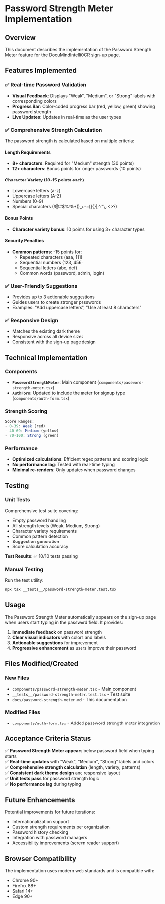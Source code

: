 # Password Strength Meter Implementation

## Overview
This document describes the implementation of the Password Strength Meter feature for the DocuMindIntelliOCR sign-up page.

## Features Implemented

### ✅ Real-time Password Validation
- **Visual Feedback**: Displays "Weak", "Medium", or "Strong" labels with corresponding colors
- **Progress Bar**: Color-coded progress bar (red, yellow, green) showing password strength
- **Live Updates**: Updates in real-time as the user types

### ✅ Comprehensive Strength Calculation
The password strength is calculated based on multiple criteria:

#### Length Requirements
- **8+ characters**: Required for "Medium" strength (30 points)
- **12+ characters**: Bonus points for longer passwords (10 points)

#### Character Variety (10-15 points each)
- Lowercase letters (a-z)
- Uppercase letters (A-Z) 
- Numbers (0-9)
- Special characters (!@#$%^&*()_+-=[]{}|;':"\\,.<>?)

#### Bonus Points
- **Character variety bonus**: 10 points for using 3+ character types

#### Security Penalties
- **Common patterns**: -15 points for:
  - Repeated characters (aaa, 111)
  - Sequential numbers (123, 456)
  - Sequential letters (abc, def)
  - Common words (password, admin, login)

### ✅ User-Friendly Suggestions
- Provides up to 3 actionable suggestions
- Guides users to create stronger passwords
- Examples: "Add uppercase letters", "Use at least 8 characters"

### ✅ Responsive Design
- Matches the existing dark theme
- Responsive across all device sizes
- Consistent with the sign-up page design

## Technical Implementation

### Components
- **`PasswordStrengthMeter`**: Main component (`components/password-strength-meter.tsx`)
- **`AuthForm`**: Updated to include the meter for signup type (`components/auth-form.tsx`)

### Strength Scoring
```typescript
Score Ranges:
- 0-39: Weak (red)
- 40-69: Medium (yellow)  
- 70-100: Strong (green)
```

### Performance
- **Optimized calculations**: Efficient regex patterns and scoring logic
- **No performance lag**: Tested with real-time typing
- **Minimal re-renders**: Only updates when password changes

## Testing

### Unit Tests
Comprehensive test suite covering:
- Empty password handling
- All strength levels (Weak, Medium, Strong)
- Character variety requirements
- Common pattern detection
- Suggestion generation
- Score calculation accuracy

**Test Results**: ✅ 10/10 tests passing

### Manual Testing
Run the test utility:
```bash
npx tsx __tests__/password-strength-meter.test.tsx
```

## Usage

The Password Strength Meter automatically appears on the sign-up page when users start typing in the password field. It provides:

1. **Immediate feedback** on password strength
2. **Clear visual indicators** with colors and labels
3. **Actionable suggestions** for improvement
4. **Progressive enhancement** as users improve their password

## Files Modified/Created

### New Files
- `components/password-strength-meter.tsx` - Main component
- `__tests__/password-strength-meter.test.tsx` - Test suite
- `docs/password-strength-meter.md` - This documentation

### Modified Files
- `components/auth-form.tsx` - Added password strength meter integration

## Acceptance Criteria Status

✅ **Password Strength Meter appears** below password field when typing starts  
✅ **Real-time updates** with "Weak", "Medium", "Strong" labels and colors  
✅ **Comprehensive strength calculation** (length, variety, patterns)  
✅ **Consistent dark theme design** and responsive layout  
✅ **Unit tests pass** for password strength logic  
✅ **No performance lag** during typing  

## Future Enhancements

Potential improvements for future iterations:
- Internationalization support
- Custom strength requirements per organization
- Password history checking
- Integration with password managers
- Accessibility improvements (screen reader support)

## Browser Compatibility

The implementation uses modern web standards and is compatible with:
- Chrome 90+
- Firefox 88+
- Safari 14+
- Edge 90+ 